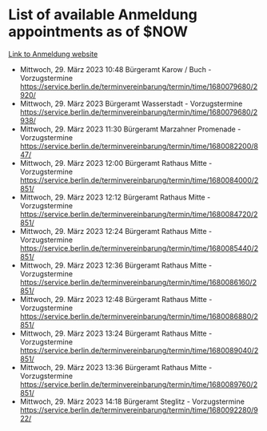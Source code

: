 # List of available Anmeldung appointments as of $NOW
[Link to Anmeldung website](https://service.berlin.de/terminvereinbarung/termin/tag.php?termin=1&anliegen[]=120686&dienstleisterlist=122210,122217,327316,122219,327312,122227,327314,122231,327346,122243,327348,122254,122252,329742,122260,329745,122262,329748,122271,327278,122273,327274,122277,327276,330436,122280,327294,122282,327290,122284,327292,122291,327270,122285,327266,122286,327264,122296,327268,150230,329760,122297,327286,122294,327284,122312,329763,122314,329775,122304,327330,122311,327334,122309,327332,317869,122281,327352,122279,329772,122283,122276,327324,122274,327326,122267,329766,122246,327318,122251,327320,122257,327322,122208,327298,122226,327300&herkunft=http%3A%2F%2Fservice.berlin.de%2Fdienstleistung%2F120686%2F)
- Mittwoch, 29. März 2023 10:48 Bürgeramt Karow / Buch - Vorzugstermine https://service.berlin.de/terminvereinbarung/termin/time/1680079680/2920/
- Mittwoch, 29. März 2023  Bürgeramt Wasserstadt - Vorzugstermine https://service.berlin.de/terminvereinbarung/termin/time/1680079680/2938/
- Mittwoch, 29. März 2023 11:30 Bürgeramt Marzahner Promenade - Vorzugstermine https://service.berlin.de/terminvereinbarung/termin/time/1680082200/847/
- Mittwoch, 29. März 2023 12:00 Bürgeramt Rathaus Mitte - Vorzugstermine https://service.berlin.de/terminvereinbarung/termin/time/1680084000/2851/
- Mittwoch, 29. März 2023 12:12 Bürgeramt Rathaus Mitte - Vorzugstermine https://service.berlin.de/terminvereinbarung/termin/time/1680084720/2851/
- Mittwoch, 29. März 2023 12:24 Bürgeramt Rathaus Mitte - Vorzugstermine https://service.berlin.de/terminvereinbarung/termin/time/1680085440/2851/
- Mittwoch, 29. März 2023 12:36 Bürgeramt Rathaus Mitte - Vorzugstermine https://service.berlin.de/terminvereinbarung/termin/time/1680086160/2851/
- Mittwoch, 29. März 2023 12:48 Bürgeramt Rathaus Mitte - Vorzugstermine https://service.berlin.de/terminvereinbarung/termin/time/1680086880/2851/
- Mittwoch, 29. März 2023 13:24 Bürgeramt Rathaus Mitte - Vorzugstermine https://service.berlin.de/terminvereinbarung/termin/time/1680089040/2851/
- Mittwoch, 29. März 2023 13:36 Bürgeramt Rathaus Mitte - Vorzugstermine https://service.berlin.de/terminvereinbarung/termin/time/1680089760/2851/
- Mittwoch, 29. März 2023 14:18 Bürgeramt Steglitz - Vorzugstermine https://service.berlin.de/terminvereinbarung/termin/time/1680092280/922/
